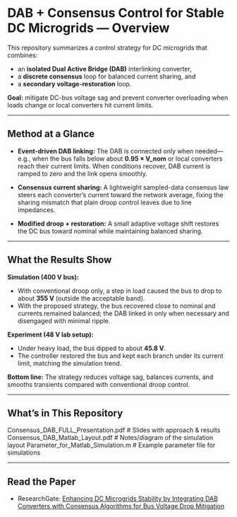 # DAB + Consensus Control for Stable DC Microgrids — Overview

This repository summarizes a control strategy for DC microgrids that combines:
- an **isolated Dual Active Bridge (DAB)** interlinking converter,
- a **discrete consensus** loop for balanced current sharing, and
- a **secondary voltage-restoration** loop.

**Goal:** mitigate DC-bus voltage sag and prevent converter overloading when loads change or local converters hit current limits.

---

## Method at a Glance

- **Event-driven DAB linking:** The DAB is connected only when needed—e.g., when the bus falls below about **0.95 × V_nom** or local converters reach their current limits. When conditions recover, DAB current is ramped to zero and the link opens smoothly.

- **Consensus current sharing:** A lightweight sampled-data consensus law steers each converter’s current toward the network average, fixing the sharing mismatch that plain droop control leaves due to line impedances.

- **Modified droop + restoration:** A small adaptive voltage shift restores the DC bus toward nominal while maintaining balanced sharing.

---

## What the Results Show

**Simulation (400 V bus):**
- With conventional droop only, a step in load caused the bus to drop to about **355 V** (outside the acceptable band).
- With the proposed strategy, the bus recovered close to nominal and currents remained balanced; the DAB linked in only when necessary and disengaged with minimal ripple.

**Experiment (48 V lab setup):**
- Under heavy load, the bus dipped to about **45.8 V**.
- The controller restored the bus and kept each branch under its current limit, matching the simulation trend.

**Bottom line:** The strategy reduces voltage sag, balances currents, and smooths transients compared with conventional droop control.

---

## What’s in This Repository
Consensus_DAB_FULL_Presentation.pdf # Slides with approach & results
Consensus_DAB_Matlab_Layout.pdf # Notes/diagram of the simulation layout
Parameter_for_Matlab_Simulation.m # Example parameter file for simulations


---

## Read the Paper

- ResearchGate: [Enhancing DC Microgrids Stability by Integrating DAB Converters with Consensus Algorithms for Bus Voltage Drop Mitigation](https://www.researchgate.net/publication/384680222_Enhancing_DC_Microgrids_Stability_by_Integrating_DAB_Converters_with_Consensus_Algorithms_for_Bus_Voltage_Drop_Mitigation)



